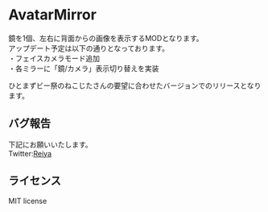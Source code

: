 # AvatarMirror
  
鏡を1個、左右に背面からの画像を表示するMODとなります。  
アップデート予定は以下の通りとなっております。  
・フェイスカメラモード追加  
・各ミラーに「鏡/カメラ」表示切り替えを実装  
  
ひとまずビー祭のねこじたさんの要望に合わせたバージョンでのリリースとなります。  
  
  
## バグ報告 

下記にお願いいたします。  
Twitter:[Reiya](https://twitter.com/Reiya__)  


## ライセンス

MIT license
